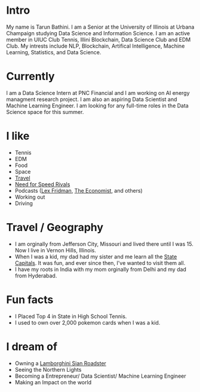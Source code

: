 
# Intro

My name is Tarun Bathini. I am a Senior at the University of Illinois at Urbana Champaign studying Data Science and Information Science. I am an active member in UIUC Club Tennis, Illini Blockchain, Data Science Club and EDM Club. My intrests include NLP, Blockchain, Artifical Intelligence, Machine Learning, Statistics, and  Data Science. 
# Currently

I am a Data Science Intern at PNC Financial and I am working on AI energy managment research project. I am also an aspiring Data Scientist and Machine Learning Engineer. I am looking for any full-time roles in the Data Science space for this summer. 

# I like

- Tennis
- EDM
- Food
- Space
- [Travel](https://www.google.com/maps/d/u/0/edit?mid=11ffxfeSfSCXnRr2VZlBlqXDgBfCYh1M&usp=sharing)
- [Need for Speed Rivals](https://www.ea.com/games/need-for-speed/need-for-speed-rivals)
- Podcasts ([Lex Fridman](https://lexfridman.com/podcast/), [The Economist](http://radio.economist.com/), and others)
- Working out
- Driving

# Travel / Geography

- I am orginally from Jefferson City, Missouri and lived there until I was 15. Now I live in Vernon Hills, Illinois.
- When I was a kid, my dad had my sister and me learn all the [State Capitals](https://www.google.com/maps/d/u/0/edit?mid=11ffxfeSfSCXnRr2VZlBlqXDgBfCYh1M&usp=sharing). It was fun, and ever since then, I've wanted to visit them all. 
- I have my roots in India with my mom orginally from Delhi and my dad from Hyderabad. 

# Fun facts

- I Placed Top 4 in State in High School Tennis.
- I used to own over 2,000 pokemon cards when I was a kid. 

# I dream of

- Owning a [Lamborghini Sian Roadster](https://www.lamborghini.com/en-en/models/limited-series/sian-roadster)
- Seeing the Northern Lights
- Becoming a Entrepreneur/ Data Scientist/ Machine Learning Engineer
- Making an Impact on the world

